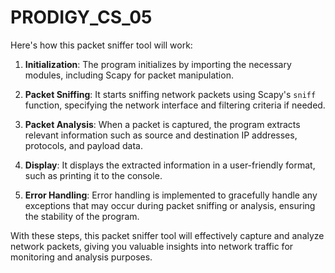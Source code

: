 # PRODIGY_CS_05
Here's how this packet sniffer tool will work:

1. **Initialization**: The program initializes by importing the necessary modules, including Scapy for packet manipulation.
  
2. **Packet Sniffing**: It starts sniffing network packets using Scapy's `sniff` function, specifying the network interface and filtering criteria if needed.

3. **Packet Analysis**: When a packet is captured, the program extracts relevant information such as source and destination IP addresses, protocols, and payload data.

4. **Display**: It displays the extracted information in a user-friendly format, such as printing it to the console.

5. **Error Handling**: Error handling is implemented to gracefully handle any exceptions that may occur during packet sniffing or analysis, ensuring the stability of the program.

With these steps, this packet sniffer tool will effectively capture and analyze network packets, giving you valuable insights into network traffic for monitoring and analysis purposes.
